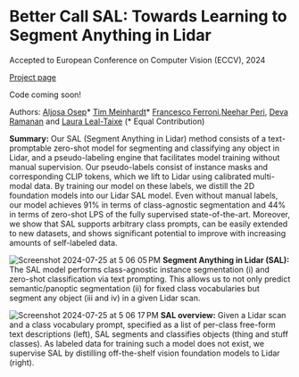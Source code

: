 # Better Call SAL: Towards Learning to Segment Anything in Lidar

Accepted to European Conference on Computer Vision (ECCV), 2024

[Project page](https://research.nvidia.com/labs/dvl/projects/sal/)

Code coming soon!

Authors: [Aljosa Osep](https://aljosaosep.github.io/)* [Tim Meinhardt](https://research.nvidia.com/labs/dvl/author/tim-meinhardt/)* [Francesco Ferroni](https://www.francescoferroni.com/),[Neehar Peri](https://www.neeharperi.com/), [Deva Ramanan](https://www.cs.cmu.edu/~deva/) and [Laura Leal-Taixe](https://research.nvidia.com/labs/dvl/author/laura-leal-taixe/) (* Equal Contribution) 



**Summary:** Our SAL (Segment Anything in Lidar) method consists of a text-promptable zero-shot model for segmenting and classifying any object in Lidar, and a pseudo-labeling engine that facilitates model training without manual supervision. Our pseudo-labels consist of instance masks and corresponding CLIP tokens, which we lift to Lidar using calibrated multi-modal data. By training our model on these labels, we distill the 2D foundation models into our Lidar SAL model. Even without manual labels, our model achieves 91% in terms of class-agnostic segmentation and 44% in terms of zero-shot LPS of the fully supervised state-of-the-art. Moreover, we show that SAL supports arbitrary class prompts, can be easily extended to new datasets, and shows significant potential to improve with increasing amounts of self-labeled data.

![Screenshot 2024-07-25 at 5 06 05 PM](https://github.com/user-attachments/assets/6c325d47-c48e-42be-bd1f-ad2ceb1b4481)
**Segment Anything in Lidar (SAL):** The SAL model performs class-agnostic instance segmentation (i) and zero-shot classification via text prompting. This allows us to not only predict semantic/panoptic segmentation (ii) for fixed class vocabularies but segment any object (iii and iv) in a given Lidar scan.


![Screenshot 2024-07-25 at 5 06 17 PM](https://github.com/user-attachments/assets/cd4a5e3d-9e19-4a67-8334-67757de93df7)
**SAL overview:** Given a Lidar scan and a class vocabulary prompt, specified as a list of per-class free-form text descriptions (left), SAL segments and classifies objects (thing and stuff classes). As labeled data for training such a model does not exist, we supervise SAL by distilling off-the-shelf vision foundation models to Lidar (right).

